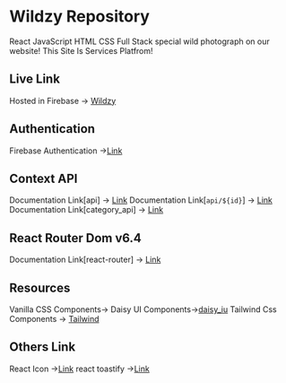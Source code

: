 # Wildzy Repository
 React JavaScript HTML CSS Full Stack special wild photograph on our website!
This Site Is Services Platfrom!

## Live Link
Hosted in Firebase -> [Wildzy]()

## Authentication 
Firebase Authentication ->[Link]() 

## Context API
Documentation Link[api] -> [Link]()
Documentation Link[`api/${id}`] -> [Link](`https://learning-website-server-bappysheikh1.vercel.app/category/${params.id}`)
Documentation Link[category_api] -> [Link](https://learning-website-server-nu.vercel.app/tutorial)

## React Router Dom v6.4 
Documentation Link[react-router] -> [Link](https://reactrouter.com/en/main/start/overview)

## Resources 
Vanilla CSS Components->
Daisy UI Components->[daisy_iu](https://daisyui.com/)
Tailwind Css Components -> 
[Tailwind](https://tailwindcss.com/)

## Others Link
React Icon ->[Link](https://react-icons.github.io/react-icons/)
react toastify ->[Link](https://www.npmjs.com/package/react-toastify)
